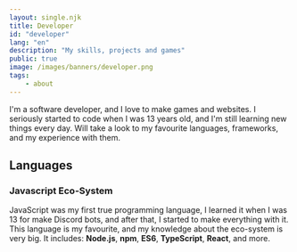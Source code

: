 ```yaml
---
layout: single.njk
title: Developer
id: "developer"
lang: "en"
description: "My skills, projects and games"
public: true
image: /images/banners/developer.png
tags:
    - about
---
```


I'm a software developer, and I love to make games and websites. I seriously
started to code when I was 13 years old, and I'm still learning new things every
day. Will take a look to my favourite languages, frameworks, and my experience
with them.

## Languages

### Javascript Eco-System

JavaScript was my first true programming language, I learned it when I was 13
for make Discord bots, and after that, I started to make everything with it.
This language is my favourite, and my knowledge about the eco-system is very
big. It includes: **Node.js**, **npm**, **ES6**, **TypeScript**, **React**, and
more.
